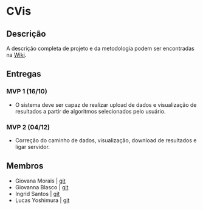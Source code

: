 # CVis
## Descrição
A descrição completa de projeto e da metodologia podem ser encontradas na [Wiki](https://github.com/NixaSoftware/CVis/wiki).

## Entregas
### MVP 1 (16/10)
 - O sistema deve ser capaz de realizar upload de dados e visualização de
   resultados a partir de algoritmos selecionados pelo usuário.
### MVP 2 (04/12)
 - Correção do caminho de dados, visualização, download de resultados e ligar servidor.

## Membros
- Giovana Morais | [git](https://github.com/giovana-morais)
- Giovanna Blasco | [git](https://github.com/gioblasco)
- Ingrid Santos | [git](https://github.com/ingridmsp)
- Lucas Yoshimura | [git](https://github.com/lucasyoshimura)
